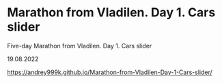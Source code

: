 # Marathon from Vladilen. Day 1. Cars slider

Five-day Marathon from Vladilen. Day 1. Cars slider

19.08.2022

<https://andrey999k.github.io/Marathon-from-Vladilen-Day-1-Cars-slider/>
